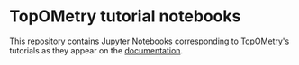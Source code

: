 # TopOMetry tutorial notebooks

This repository contains Jupyter Notebooks corresponding to [TopOMetry's](https://github.com/davisidarta/topometry) tutorials as they appear on the [documentation](https://topometry.readthedocs.io/en/latest/#).